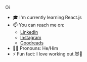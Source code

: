Oi
- 🎓 I'm currently learning React.js
- 📫 You can reach me on:
  - [LinkedIn](https://www.linkedin.com/in/username)
  - [Instagram](https://www.instagram.com/username)
  - [Goodreads](https://www.goodreads.com/username)
- 🧑‍🦱 Pronouns: He/Him
- ⚡ Fun fact: I love working out.😈🦾



